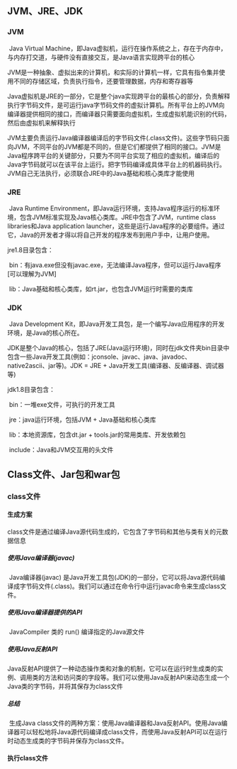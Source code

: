 ## JVM、JRE、JDK

### JVM

​	Java Virtual Machine，即Java虚拟机，运行在操作系统之上，存在于内存中，与内存打交道，与硬件没有直接交互，是Java语言实现跨平台的核心

​	JVM是一种抽象、虚拟出来的计算机，和实际的计算机一样，它具有指令集并使用不同的存储区域，负责执行指令，还要管理数据，内存和寄存器等

​	Java虚拟机是JRE的一部分，它是整个java实现跨平台的最核心的部分，负责解释执行字节码文件，是可运行java字节码文件的虚拟计算机。所有平台上的JVM向编译器提供相同的接口，而编译器只需要面向虚拟机，生成虚拟机能识别的代码，然后由虚拟机来解释执行

​	JVM主要负责运行Java编译器编译后的字节码文件(.class文件)。这些字节码只面向JVM，不同平台的JVM都是不同的，但是它们都提供了相同的接口。JVM是Java程序跨平台的关键部分，只要为不同平台实现了相应的虚拟机，编译后的Java字节码就可以在该平台上运行。把字节码编译成具体平台上的机器码执行。JVM自己无法执行，必须联合JRE中的Java基础和核心类库才能使用

### JRE

​	Java Runtime Environment，即Java运行环境，支持Java程序运行的标准环境，包含JVM标准实现及Java核心类库。JRE中包含了JVM，runtime class libraries和Java application launcher，这些是运行Java程序的必要组件。通过它，Java的开发者才得以将自己开发的程序发布到用户手中，让用户使用。

jre1.8目录包含：

​	bin：有java.exe但没有javac.exe，无法编译Java程序，但可以运行Java程序 [可以理解为JVM]

​	lib：Java基础和核心类库，如rt.jar，也包含JVM运行时需要的类库

### JDK

​	Java Development Kit，即Java开发工具包，是一个编写Java应用程序的开发环境，是Java的核心所在。

​	JDK是整个Java的核心，包括了JRE(Java运行环境)，同时在jdk文件夹bin目录中包含一些Java开发工具(例如：jconsole、javac、java、javadoc、native2ascii、jar等)。JDK = JRE + Java开发工具(编译器、反编译器、调试器等)

jdk1.8目录包含：

​	bin：一堆exe文件，可执行的开发工具

​	jre：java运行环境，包括JVM + Java基础和核心类库

​	lib：本地资源库，包含dt.jar + tools.jar的常用类库、开发依赖包

​	include：Java和JVM交互用的头文件









## Class文件、Jar包和war包

### class文件

#### 生成方案

​	class文件是通过编译Java源代码生成的，它包含了字节码和其他与类有关的元数据信息

##### 使用Java编译器(javac)

​	Java编译器(javac) 是Java开发工具包(JDK)的一部分，它可以将Java源代码编译成字节码文件(.class)。我们可以通过在命令行中运行javac命令来生成class文件。

##### 使用Java编译器提供的API

​	JavaCompiler 类的 run() 编译指定的Java源文件

##### 使用Java反射API

​	Java反射API提供了一种动态操作类和对象的机制，它可以在运行时生成类的实例、调用类的方法和访问类的字段等。我们可以使用Java反射API来动态生成一个Java类的字节码，并将其保存为class文件



##### 总结

​	生成Java class文件的两种方案：使用Java编译器和Java反射API。使用Java编译器可以轻松地将Java源代码编译成class文件，而使用Java反射API可以在运行时动态生成类的字节码并保存为class文件。



#### 执行class文件

